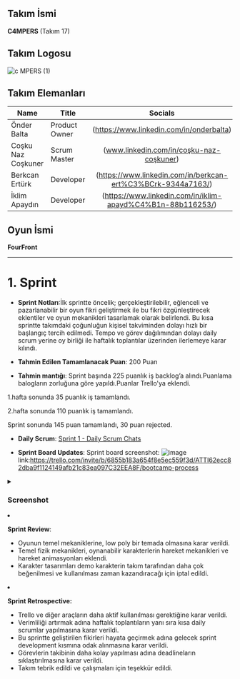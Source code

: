 ## **Takım İsmi**

**C4MPERS** (Takım 17)

## **Takım Logosu**

![c MPERS (1)](https://github.com/user-attachments/assets/f9d0752c-0683-4a6e-a9e6-96a55f17bb97)


## Takım Elemanları

| <div align="center">Name</div>   | <div align="center">Title</div>  | <div align="center">Socials</div>     |
| :---------- | :---------- | :----------: |
| Önder Balta   | Product Owner     | (https://www.linkedin.com/in/onderbalta)  | 
| Coşku Naz Coşkuner     | Scrum Master     | (www.linkedin.com/in/coşku-naz-coşkuner) |
| Berkcan Ertürk     | Developer      | (https://www.linkedin.com/in/berkcan-ert%C3%BCrk-9344a7163/)   |
| İklim Apaydın      | Developer     |  (https://www.linkedin.com/in/iklim-apayd%C4%B1n-88b116253/)    |

## Oyun İsmi

**FourFront**

---

# 1. Sprint 

- **Sprint Notları**:İlk sprintte öncelik; gerçekleştirilebilir, eğlenceli ve pazarlanabilir bir oyun fikri geliştirmek ile bu fikri özgünleştirecek eklentiler ve oyun mekanikleri tasarlamak olarak belirlendi. Bu kısa sprintte takımdaki çoğunluğun kişisel takviminden dolayı hızlı bir başlangıç tercih edilmedi. Tempo ve görev dağılımından dolayı daily scrum yerine oy birliği ile haftalık toplantılar üzerinden ilerlemeye karar kılındı.

- **Tahmin Edilen Tamamlanacak Puan**: 200 Puan

- **Tahmin mantığı**:
Sprint başında 225 puanlık iş backlog’a alındı.Puanlama balogların zorluğuna göre yapıldı.Puanlar Trello'ya eklendi.

1.hafta sonunda 35 puanlık iş tamamlandı.

2.hafta sonunda 110 puanlık iş tamamlandı.

Sprint sonunda  145 puan tamamlandı, 30 puan rejected.

- **Daily Scrum**: [Sprint 1 - Daily Scrum Chats](https://imgur.com/a/7ZpaPFQ)

- **Sprint Board Updates**: Sprint board screenshot: 
![image](https://github.com/user-attachments/assets/f367df5d-ff28-4331-ac46-507a82ee1445)
link:https://trello.com/invite/b/6855b183a654f8e5ec559f3d/ATTI62ecc82dba9f1124149afb21c83ea097C32EEA8F/bootcamp-process


<details> <summary><h3>Screenshot</h3></summary>
  
- https://github.com/user-attachments/assets/f555f746-6fd3-4ef6-beab-a281479d479c 
- ![image](https://github.com/user-attachments/assets/1ffb42ea-0a6c-4a03-984a-f71b42c55732)



  </details>

- **Sprint Review**: 
  - Oyunun temel mekaniklerine, low poly bir temada olmasına karar verildi.
  - Temel fizik mekanikleri, oynanabilir karakterlerin hareket mekanikleri ve hareket animasyonları eklendi. 
  - Karakter tasarımları demo karakterin takım tarafından daha çok beğenilmesi ve kullanılması zaman kazandıracağı için iptal edildi.
    

- **Sprint Retrospective:**
  - Trello ve diğer araçların daha aktif kullanılması gerektiğine karar verildi.
  - Verimliliği artırmak adına haftalık toplantıların yanı sıra kısa daily scrumlar yapılmasına karar verildi.
  - Bu sprintte geliştirilen fikirleri hayata geçirmek adına gelecek sprint development kısmına odak alınmasına karar verildi.
  - Görevlerin takibinin daha kolay yapılması adına deadlineların sıklaştırılmasına karar verildi.
  - Takım tebrik edildi ve çalışmaları için teşekkür edildi.
  
  
